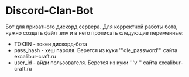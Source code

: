 # Discord-Clan-Bot
Бот для приватного дискорд сервера.
Для корректной работы бота, нужно создать файл .env и в него прописать следующие переменные:
- TOKEN - токен дискорд-бота
- pass_hash - хеш пароля. Берется из куки '''dle_password''' сайта excalibur-craft.ru 
- user_id - айди пользователя. Берется из куки '''v''' сайта excalibur-craft.ru 
